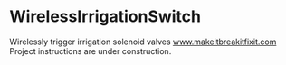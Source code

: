 # WirelessIrrigationSwitch
Wirelessly trigger irrigation solenoid valves
www.makeitbreakitfixit.com
Project instructions are under construction.
